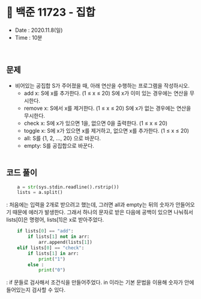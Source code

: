 # 🦥 백준 11723 - 집합
- Date : 2020.11.8(일)
- Time : 10분
<br>

## 문제

- 비어있는 공집합 S가 주어졌을 때, 아래 연산을 수행하는 프로그램을 작성하시오.
    - add x: S에 x를 추가한다. (1 ≤ x ≤ 20) S에 x가 이미 있는 경우에는 연산을 무시한다.
    - remove x: S에서 x를 제거한다. (1 ≤ x ≤ 20) S에 x가 없는 경우에는 연산을 무시한다.
    - check x: S에 x가 있으면 1을, 없으면 0을 출력한다. (1 ≤ x ≤ 20)
    - toggle x: S에 x가 있으면 x를 제거하고, 없으면 x를 추가한다. (1 ≤ x ≤ 20)
    - all: S를 {1, 2, ..., 20} 으로 바꾼다.
    - empty: S를 공집합으로 바꾼다. 
<br><br>

## 코드 풀이

```python
    a = str(sys.stdin.readline().rstrip())
    lists = a.split()
```
: 처음에는 입력을 2개로 받으려고 했는데, 그러면 all과 empty는 뒤의 숫자가 안들어오기 때문에 에러가 발생한다. 그래서 하나의 문자로 받은 다음에 공백이 있으면 나눠줘서 lists[0]은 명령어, lists[1]은 x로 받아주었다. 

```python
    if lists[0] == "add":
        if lists[1] not in arr:
            arr.append(lists[1])
    elif lists[0] == "check":
        if lists[1] in arr:
            print("1")
        else :
            print("0")
```
: if 문들로 검사해서 조건식을 만들어주었다. in 이라는 기본 문법을 이용해 숫자가 안에 들어있는지 검사할 수 있다. 